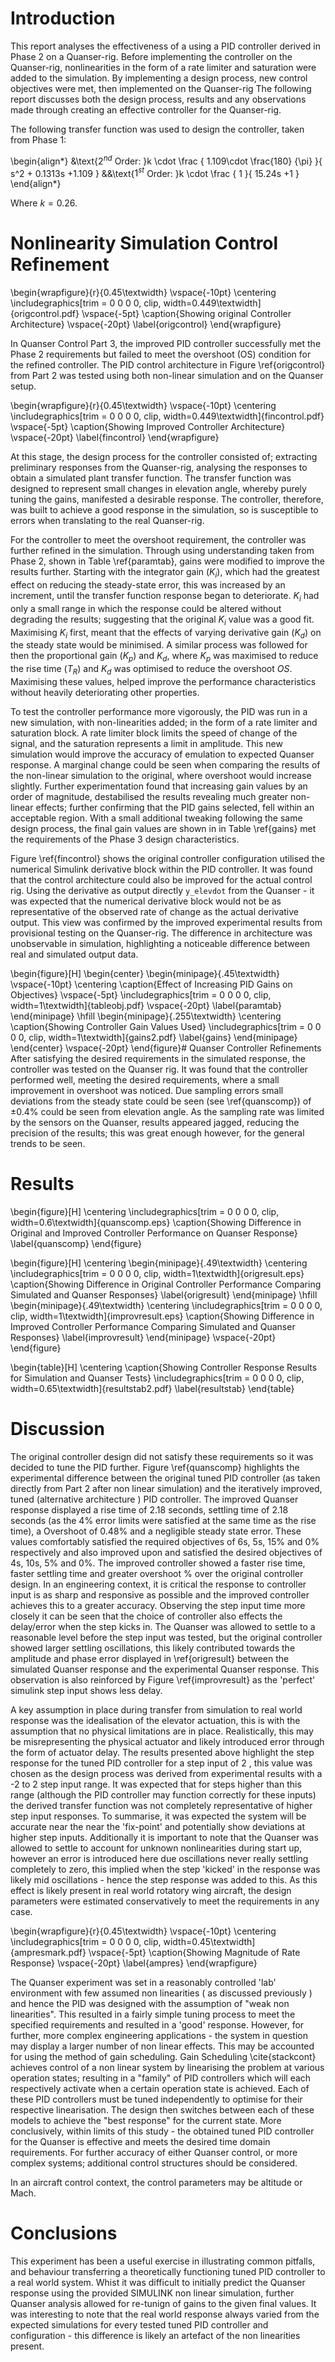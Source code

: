 # Introduction

This report analyses the effectiveness of a using a PID controller derived in Phase 2 on a Quanser-rig. Before implementing the controller on the Quanser-rig, nonlinearities in the form of a rate limiter and saturation were added to the simulation. By implementing a design process,  new control objectives were met, then implemented on the Quanser-rig  The following report discusses both the design process, results and any observations made through creating an effective controller for the Quanser-rig.

The following transfer function was used to design the controller, taken from Phase 1:

\begin{align*}
&\text{$2^{nd}$ Order: }k \cdot \frac { 1.109\cdot \frac{180} {\pi} }{ s^2 + 0.1313s +1.109 }
&&\text{$1^{st}$ Order: }k \cdot \frac { 1 }{ 15.24s +1 }
\end{align*}

Where $k = 0.26$.


# Nonlinearity Simulation Control Refinement

\begin{wrapfigure}{r}{0.45\textwidth}
 \vspace{-10pt}
 \centering
  \includegraphics[trim = 0 0 0 0, clip, width=0.449\textwidth]{origcontrol.pdf}
\vspace{-5pt}
  \caption{Showing original Controller Architecture}
  \vspace{-20pt}
  \label{origcontrol}
 \end{wrapfigure}

In Quanser Control Part 3, the improved PID controller successfully met the Phase 2 requirements but failed to meet the overshoot (OS) condition for the refined controller. The PID control architecture in Figure \ref{origcontrol} from Part 2 was tested using both non-linear simulation and on the Quanser setup.

\begin{wrapfigure}{r}{0.45\textwidth}
 \vspace{-10pt}
 \centering
  \includegraphics[trim = 0 0 0 0, clip, width=0.449\textwidth]{fincontrol.pdf}
\vspace{-5pt}
  \caption{Showing Improved Controller Architecture}
  \vspace{-20pt}
  \label{fincontrol}
 \end{wrapfigure}

At this stage, the design process for the controller consisted of; extracting preliminary responses from the Quanser-rig, analysing the responses to obtain a simulated plant transfer function. The transfer function was designed to represent small changes in elevation angle, whereby purely tuning the gains, manifested a desirable response. The controller, therefore, was  built to achieve a good response in the simulation, so is susceptible to errors when translating to the real Quanser-rig.

For the controller to meet the overshoot requirement, the controller was further refined in the simulation. Through using understanding taken from Phase 2, shown in Table \ref{paramtab}, gains were modified to improve the results further. Starting with the integrator gain ($K_i$), which had the greatest effect on reducing the steady-state error, this was increased by an increment, until the transfer function response began to deteriorate. $K_i$ had only a small range in which the response could be altered without degrading the results; suggesting that the original $K_i$ value was a good fit. Maximising $K_i$ first, meant that the effects of varying derivative gain ($K_d$) on the steady state would be minimised. A similar process was followed for then the proportional gain ($K_p$) and $K_d$, where $K_p$ was maximised to reduce the rise time ($T_R$) and $K_d$ was optimised to reduce the overshoot $OS$. Maximising these values, helped improve the performance characteristics without heavily deteriorating other properties.

To test the controller performance more vigorously, the PID was run in a new simulation, with non-linearities added; in the form of a rate limiter and saturation block. A rate limiter block limits the speed of change of the signal, and the saturation represents a limit in amplitude. This new simulation would improve the accuracy of emulation to expected Quanser response. A marginal change could be seen when comparing the results of the non-linear simulation to the original, where overshoot would increase slightly. Further experimentation found that increasing gain values by an order of magnitude, destabilised the results revealing much greater non-linear effects; further confirming that the PID gains selected, fell within an acceptable region. With a small additional tweaking following the same design process, the final gain values are shown in in Table \ref{gains} met the requirements of the Phase 3 design characteristics.

Figure \ref{fincontrol} shows the original controller configuration utilised the numerical Simulink derivative block within the PID controller. It was found that the control architecture could also be improved for the actual control rig.  Using the derivative as output directly `y_elevdot` from the Quanser - it was expected that the numerical derivative block would not be as representative of the observed rate of change as the actual derivative output. This view was confirmed by the improved experimental results from provisional testing on the Quanser-rig. The difference in architecture was unobservable in simulation, highlighting a noticeable difference between real and simulated output data.

 \begin{figure}[H]
\begin{center}
\begin{minipage}{.45\textwidth}
\vspace{-10pt}
\centering
\caption{Effect of Increasing PID Gains on Objectives}
\vspace{-5pt}
 \includegraphics[trim = 0 0 0 0, clip, width=1\textwidth]{tableobj.pdf}
 \vspace{-20pt}
 \label{paramtab}
\end{minipage}
\hfill
\begin{minipage}{.255\textwidth}
\centering
  \caption{Showing Controller Gain Values Used}
 \includegraphics[trim = 0 0 0 0, clip, width=1\textwidth]{gains2.pdf}
 \label{gains}
\end{minipage}
\end{center}
\vspace{-20pt}
\end{figure}# Quanser Controller Refinements
After satisfying the desired requirements in the simulated response, the controller was tested on the Quanser rig. It was found that the controller performed well, meeting the desired requirements, where a small improvement in overshoot was noticed. Due sampling errors small deviations from the steady state could be seen  (see \ref{quanscomp}) of $\pm 0.4$\% could be seen from elevation angle. As the sampling rate was limited by the sensors on the Quanser, results appeared jagged, reducing the precision of the results; this was great enough however, for the general trends to be seen.

# Results

\begin{figure}[H]
 \centering
 \includegraphics[trim = 0 0 0 0, clip, width=0.6\textwidth]{quanscomp.eps}
\caption{Showing Difference in Original and Improved Controller Performance on Quanser Response}
 \label{quanscomp}
 \end{figure}

 \begin{figure}[H]
\centering
\begin{minipage}{.49\textwidth}
\centering
\includegraphics[trim = 0 0 0 0, clip, width=1\textwidth]{origresult.eps}
\caption{Showing Difference in Original Controller Performance Comparing Simulated and Quanser Responses}
\label{origresult}
\end{minipage}
\hfill
\begin{minipage}{.49\textwidth}
\centering
\includegraphics[trim = 0 0 0 0, clip, width=1\textwidth]{improvresult.eps}
\caption{Showing Difference in Improved Controller Performance Comparing Simulated and Quanser Responses}
\label{improvresult}
\end{minipage}
\vspace{-20pt}
\end{figure}

 \begin{table}[H]
 \centering
 \caption{Showing Controller Response Results for Simulation and Quanser Tests}
 \includegraphics[trim = 0 0 0 0, clip, width=0.65\textwidth]{resultstab2.pdf}
 \label{resultstab}
 \end{table}

# Discussion

The original controller design did not satisfy these requirements so it was decided to tune the PID further.  Figure \ref{quanscomp} highlights the experimental difference between the original tuned PID controller (as taken directly from Part 2 after non linear simulation) and the iteratively improved, tuned (alternative architecture ) PID controller. The improved Quanser response displayed a rise time of 2.18 seconds, settling time of 2.18 seconds (as the 4% error limits were satisfied at the same time as the rise time), a Overshoot of 0.48% and a negligible steady state error. These values comfortably satisfied the required objectives of 6s, 5s, 15% and 0% respectively and also improved upon and satisfied the desired objectives of 4s, 10s, 5% and 0%.  The improved controller showed a faster rise time, faster settling time and greater overshoot % over the original controller design. In an engineering context, it is critical the response to controller input is as sharp and responsive as possible and the improved controller achieves this to a greater accuracy. Observing the step input time more closely it can be seen that the choice of controller also effects the delay/error when the step kicks in. The Quanser was allowed to settle to a reasonable level before the step input was tested, but the original controller showed larger settling oscillations, this likely  contributed towards the amplitude and phase error displayed in \ref{origresult} between the simulated Quanser response and the experimental Quanser response. This observation is also reinforced by Figure \ref{improvresult} as the 'perfect' simulink step input shows less delay.


A key assumption in place during transfer from simulation to real world response was the idealisation of the elevator actuation, this is with the assumption that no physical limitations are in place. Realistically, this may be misrepresenting the physical actuator and likely introduced error through the form of actuator delay.  The results presented above highlight the step response for the tuned PID controller for a step input of 2 , this value was chosen as the design process was derived from experimental results with a -2 to 2 step input range. It was expected that for steps higher than this range (although the PID controller may function correctly for these inputs) the derived transfer function was not completely representative of higher step input responses. To summarise, it was expected the system will be accurate near the near the 'fix-point' and potentially show deviations at higher step inputs. Additionally it is important to note that the Quanser was allowed to settle to account for unknown nonlinearities during start up, however an error is introduced here due oscillations never really settling completely to zero, this implied when the step 'kicked' in the response was likely mid oscillations - hence the step response was added to this. As this effect is likely present in real world rotatory wing aircraft, the design parameters were estimated conservatively to meet the requirements in any case.  

\begin{wrapfigure}{r}{0.45\textwidth}
\vspace{-10pt}
\centering
 \includegraphics[trim = 0 0 0 0, clip, width=0.45\textwidth]{ampresmark.pdf}
\vspace{-5pt}
\caption{Showing Magnitude of Rate Response}
 \vspace{-20pt}
 \label{ampres}
\end{wrapfigure}

The Quanser experiment was set in a reasonably controlled 'lab' environment with few assumed non linearities  ( as discussed previously  ) and hence the PID was designed with the assumption of "weak non linearities". This resulted in a fairly simple tuning process to meet the specified requirements and resulted in a 'good' response. However, for further, more complex engineering applications - the system in question may display a larger number of non linear effects. This may be accounted for using the method of gain scheduling. Gain Scheduling \cite{stackcont} achieves control of a non linear system by linearising the problem at various operation states; resulting in a "family" of PID controllers which will each respectively activate when a certain operation state is achieved. Each of these PID controllers must be tuned independently to optimise for their respective linearisation. The design then switches between each of these models to achieve the "best response" for the current state. More conclusively, within limits of this study - the obtained tuned PID controller for the Quanser is effective and meets the desired time domain requirements. For further accuracy of either Quanser control, or more complex systems; additional control structures should be considered.


In an aircraft control context, the control parameters may be altitude or Mach.

# Conclusions


This experiment has been a useful exercise in illustrating common pitfalls, and behaviour  transferring a theoretically functioning tuned PID controller to a real world system.  Whist it was difficult to initially predict the Quanser response using the provided SIMULINK non linear simulation, further Quanser analysis allowed for re-tunign of gains to the given final values. It was interesting to note that the real world response always varied from the expected simulations for every tested tuned PID controller and configuration - this difference is likely an artefact of the  non linearities present.
